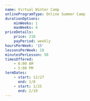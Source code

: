 ```yaml
---
name: Virtual Winter Camp
onlineProgramType: Online Summer Camp
durationOptions:
    minWeeks: 1
    maxWeeks: 4
priceDetails:
    price: 210
    payPeriod: weekly
hoursPerWeek: '15'
lessonsPerWeek: 18
minutesPerLesson: 50
timesOffered:
    - 6:00 AM
    - 5:00 PM
termDates:
    - start: 12/27
      end: 1/8
    - start: 1/25
      end: 2/19
---
```

